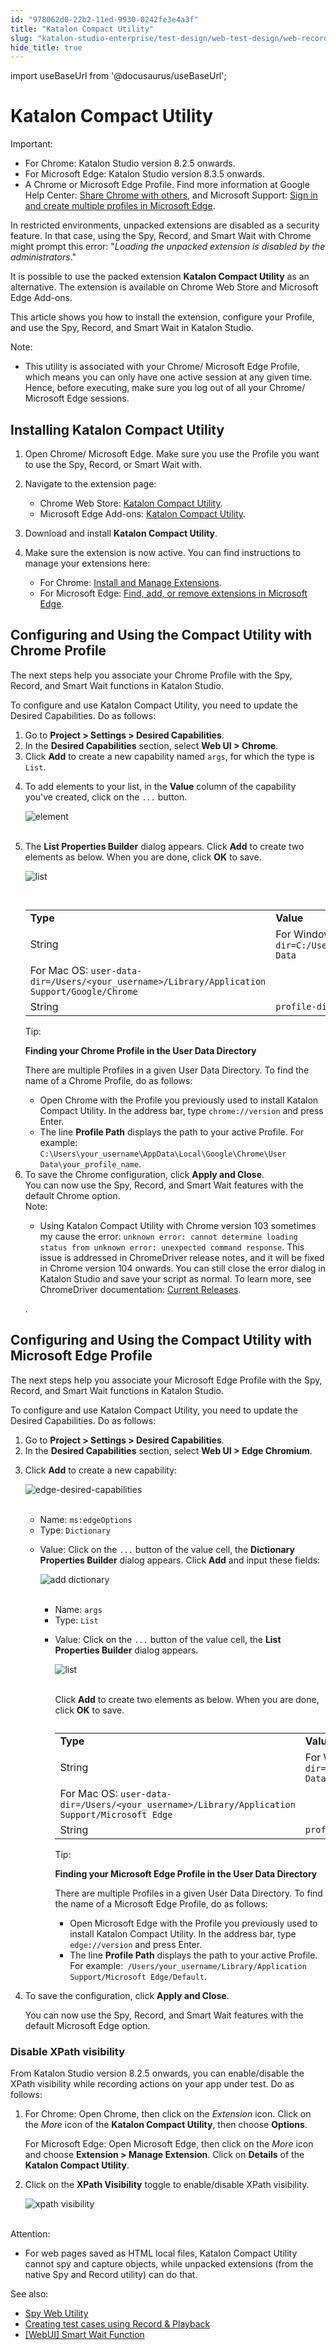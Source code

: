 ```yaml
---
id: "978062d0-22b2-11ed-9930-0242fe3e4a3f"
title: "Katalon Compact Utility"
slug: "katalon-studio-enterprise/test-design/web-test-design/web-record-and-spy-utilities/katalon-compact-utility"
hide_title: true
---
```

import useBaseUrl from '@docusaurus/useBaseUrl';


# <a id="id" class="anchor_top_offset"/><a id="ariaid-title1" class="anchor_top_offset"/>Katalon Compact Utility

<div xmlns="http://www.w3.org/1999/xhtml" className="note important note_important"><span className="note__title">Important:</span> 
  <ul className="ul"><li className="li">For Chrome: Katalon Studio version 8.2.5 onwards.</li><li className="li">For Microsoft Edge: Katalon Studio version 8.3.5 onwards.</li><li className="li">A Chrome or Microsoft Edge Profile. Find more information at
      Google Help Center: <a className="xref j-external-link" href="https://support.google.com/chrome/answer/2364824/share-chrome-with-others-computer" target="_blank">Share
        Chrome with others</a>, and Microsoft Support: <a className="xref j-external-link" href="https://support.microsoft.com/en-us/topic/sign-in-and-create-multiple-profiles-in-microsoft-edge-df94e622-2061-49ae-ad1d-6f0e43ce6435" target="_blank">Sign
        in and create multiple profiles in Microsoft Edge</a>.</li></ul>
</div>
<p xmlns="http://www.w3.org/1999/xhtml" className="p">In restricted environments, unpacked extensions are disabled as   a security feature. In that case, using the Spy, Record, and Smart   Wait with Chrome might prompt this error: "<em className="ph i">Loading the unpacked     extension is disabled by the administrators</em>."</p> 
<p xmlns="http://www.w3.org/1999/xhtml" className="p">It is possible to use the packed extension <strong className="ph b">Katalon     Compact Utility</strong> as an alternative. The extension is   available on Chrome Web Store and Microsoft Edge Add-ons.</p> 
<p xmlns="http://www.w3.org/1999/xhtml" className="p">This article shows you how to install the extension, configure   your Profile, and use the Spy, Record, and Smart Wait in Katalon   Studio.</p> 
<div xmlns="http://www.w3.org/1999/xhtml" className="note note note_note"><span className="note__title">Note:</span> 
  <ul className="ul"><li className="li"><p className="p">This utility is associated with your Chrome/ Microsoft Edge Profile, which means you can only have one active session at any given time. Hence, before executing, make sure you log out of all your
        Chrome/ Microsoft Edge sessions.</p></li></ul>
</div>
    

## <a id="id_1" class="anchor_top_offset"/>Installing Katalon Compact Utility

    
      
<ol xmlns="http://www.w3.org/1999/xhtml" className="ol">   <li className="li">     <p className="p">Open Chrome/ Microsoft Edge. Make sure you use the Profile you       want to use the Spy, Record, or Smart Wait with.</p>   </li>   <li className="li">     <p className="p">Navigate to the extension page:</p>     <ul className="ul">       <li className="li">Chrome Web Store: <a className="xref j-external-link" href="https://chrome.google.com/webstore/detail/kataton-compact-utility/gkihajmjffefinkmpokfepcdbhnpflee?hl=en&authuser=1" target="_blank">Katalon           Compact Utility</a>.</li>       <li className="li">Microsoft Edge Add-ons: <a className="xref j-external-link" href="https://microsoftedge.microsoft.com/addons/detail/katalon-compact-utility/kkmafoknllgdaapbegpkpmbncidodkaa" target="_blank">Katalon           Compact Utility</a>.</li>     </ul>   </li>   <li className="li">     <p className="p">Download and install <strong className="ph b">Katalon Compact         Utility</strong>.</p>   </li>   <li className="li">     <p className="p">Make sure the extension is now active. You can find instructions       to manage your extensions here:</p>     <ul className="ul">       <li className="li">For Chrome: <a className="xref j-external-link" href="https://support.google.com/chrome_webstore/answer/2664769" target="_blank">Install           and Manage Extensions</a>.</li>       <li className="li">For Microsoft Edge: <a className="xref j-external-link" href="https://support.microsoft.com/en-us/microsoft-edge/find-add-or-remove-extensions-in-microsoft-edge-f3522273-d067-7435-6a9d-fdb99213e9a8" target="_blank">Find,           add, or remove extensions in Microsoft Edge</a>.</li>     </ul>   </li> </ol> 
    
  

## <a id="id_2" class="anchor_top_offset"/>Configuring and Using the Compact Utility with Chrome Profile

<p xmlns="http://www.w3.org/1999/xhtml" className="p">The next steps help you associate your Chrome Profile with the Spy, Record, and Smart Wait functions in Katalon Studio.</p> 
<p xmlns="http://www.w3.org/1999/xhtml" className="p">To configure and use Katalon Compact Utility, you need to update the Desired Capabilities. Do as follows:</p> 
<ol xmlns="http://www.w3.org/1999/xhtml" className="ol"><li className="li">Go to <strong className="ph b">Project &gt; Settings &gt; Desired Capabilities</strong>.</li><li className="li">In the <strong className="ph b">Desired Capabilities</strong> section, select <strong className="ph b">Web UI &gt; Chrome</strong>.</li><li className="li">Click <strong className="ph b">Add</strong> to create a new capability named <code className="ph codeph">args</code>, for which the type is <code className="ph codeph">List</code>.</li><li className="li"><p className="p">To add elements to your list, in the <strong className="ph b">Value</strong> column of the capability you've created, click on the <code className="ph codeph">...</code> button.</p><p className="p"><img className="image" src={useBaseUrl("https://github.com/katalon-studio/docs-images/raw/master/katalon-studio/docs/katalon-compact-utility/project-settings-825.png")} alt="element" /><br /><br /></p></li><li className="li"><p className="p">The <strong className="ph b">List Properties Builder</strong> dialog appears. Click <strong className="ph b">Add</strong> to create two elements as below. When you are done, click <strong className="ph b">OK</strong> to save.</p><p className="p"><img className="image" src={useBaseUrl("https://github.com/katalon-studio/docs-images/raw/master/katalon-studio/docs/katalon-compact-utility/list-properties-builder.png")} alt="list" /><br /><br /></p><div className="p"><table className="table"><caption /><colgroup><col /><col /></colgroup><tbody className="tbody"><tr className><td className="entry"><strong className="ph b">Type</strong></td><td className="entry"><strong className="ph b">Value</strong></td></tr><tr className><td className="entry" rowSpan={2}>String</td><td className="entry">For Windows: <code className="ph codeph">user-data-dir=C:/Users/&lt;your_username&gt;/Desktop/User Data</code></td></tr><tr className><td className="entry">For Mac OS: <code className="ph codeph">user-data-dir=/Users/&lt;your_username&gt;/Library/Application Support/Google/Chrome</code></td></tr><tr className><td className="entry">String</td><td className="entry"><code className="ph codeph">profile-directory=&lt;your_profile_name&gt;</code></td></tr></tbody></table></div><div className="p"><div className="note tip note_tip"><span className="note__title">Tip:</span> <p className="p"><strong className="ph b">Finding your Chrome Profile in the User Data Directory</strong></p><p className="p">There are multiple Profiles in a given User Data Directory. To find the name of a Chrome Profile, do as follows:</p><ul className="ul"><li className="li">Open Chrome with the Profile you previously used to install Katalon Compact Utility. In the address bar, type <code className="ph codeph">chrome://version</code> and press Enter.</li><li className="li">The line <strong className="ph b">Profile Path</strong> displays the path to your active Profile. For example: <code className="ph codeph">C:\Users\your_username\AppData\Local\Google\Chrome\User Data\your_profile_name</code>.</li></ul></div></div></li><li className="li">To save the Chrome configuration, click <strong className="ph b">Apply and Close</strong>.<div className="p">You can now use the Spy, Record, and Smart Wait features with the default Chrome option.<div className="note note note_note"><span className="note__title">Note:</span> <ul className="ul"><li className="li"><p className="p">Using Katalon Compact Utility with Chrome version 103 sometimes my cause the error: <code className="ph codeph">unknown error: cannot determine loading status from unknown error: unexpected command response</code>. This issue is addressed in ChromeDriver release notes, and it will be fixed in Chrome version 104 onwards. You can still close the error dialog in Katalon Studio and save your script as normal. To learn more, see ChromeDriver documentation: <a className="xref j-external-link" href="https://chromedriver.chromium.org/downloads" target="_blank">Current Releases</a>.</p></li></ul></div></div>.</li></ol> 

## <a id="id_3" class="anchor_top_offset"/>Configuring and Using the Compact Utility with Microsoft Edge         Profile

<p xmlns="http://www.w3.org/1999/xhtml" className="p">The next steps help you associate your Microsoft Edge Profile   with the Spy, Record, and Smart Wait functions in Katalon   Studio.</p> 
<p xmlns="http://www.w3.org/1999/xhtml" className="p">To configure and use Katalon Compact Utility, you need to update   the Desired Capabilities. Do as follows:</p> 
<ol xmlns="http://www.w3.org/1999/xhtml" className="ol"><li className="li">Go to <strong className="ph b">Project &gt; Settings &gt; Desired       Capabilities</strong>.</li><li className="li">In the <strong className="ph b">Desired Capabilities</strong> section, select     <strong className="ph b">Web UI &gt; Edge Chromium</strong>.</li><li className="li">     <p className="p">Click <strong className="ph b">Add</strong> to create a new capability:</p>     <p className="p">       <img className="image" src={useBaseUrl("https://github.com/katalon-studio/docs-images/raw/master/katalon-studio/docs/katalon-compact-utility/edge-desired-capabilities.png")} alt="edge-desired-capabilities" /><br /><br />     </p>     <ul className="ul"><li className="li">Name: <code className="ph codeph">ms:edgeOptions</code>       </li><li className="li">Type: <code className="ph codeph">Dictionary</code>       </li><li className="li">         <p className="p">Value: Click on the <code className="ph codeph">...</code> button of the value cell,           the <strong className="ph b">Dictionary Properties Builder</strong> dialog appears.           Click <strong className="ph b">Add</strong> and input these fields:</p>         <p className="p">           <img className="image" src={useBaseUrl("https://github.com/katalon-studio/docs-images/raw/master/katalon-studio/docs/katalon-compact-utility/dictionary-properties-builder.png")} alt="add dictionary" /><br /><br />         </p>         <ul className="ul"><li className="li">Name: <code className="ph codeph">args</code>           </li><li className="li">Type: <code className="ph codeph">List</code>           </li><li className="li">             <p className="p">Value: Click on the <code className="ph codeph">...</code> button of the value cell,               the <strong className="ph b">List Properties Builder</strong> dialog appears.</p>             <p className="p">               <img className="image" src={useBaseUrl("https://github.com/katalon-studio/docs-images/raw/master/katalon-studio/docs/katalon-compact-utility/edge-list-properties-builder.png")} alt="list" /><br /><br />             </p>             <p className="p">Click <strong className="ph b">Add</strong> to create two elements as below. When               you are done, click <strong className="ph b">OK</strong> to save.</p><div className="p"><table className="table"><caption /><colgroup><col /><col /></colgroup><tbody className="tbody"><tr className><td className="entry"><strong className="ph b">Type</strong></td><td className="entry"><strong className="ph b">Value</strong></td></tr><tr className><td className="entry" rowSpan={2}>String</td><td className="entry">For Windows: <code className="ph codeph">user-data-dir=C:/Users/&lt;your_username&gt;/Desktop/User Data</code></td></tr><tr className><td className="entry">For Mac OS: <code className="ph codeph">user-data-dir=/Users/&lt;your_username&gt;/Library/Application Support/Microsoft Edge</code></td></tr><tr className><td className="entry">String</td><td className="entry"><code className="ph codeph">profile-directory=&lt;your_profile_name&gt;</code></td></tr></tbody></table></div><div className="p"><div className="note tip note_tip"><span className="note__title">Tip:</span> <p className="p"><strong className="ph b">Finding your Microsoft Edge Profile in the User Data                     Directory</strong></p>                 <p className="p">There are multiple Profiles in a given User Data Directory. To                   find the name of a Microsoft Edge Profile, do as follows:</p>                 <ul className="ul"><li className="li">Open Microsoft Edge with the Profile you previously used to                     install Katalon Compact Utility. In the address bar, type                     <code className="ph codeph">edge://version</code> and press Enter.</li><li className="li">The line <strong className="ph b">Profile Path</strong> displays the path to                     your active Profile. For example:<code className="ph codeph"> /Users/your_username/Library/Application Support/Microsoft Edge/Default</code>.</li></ul></div></div></li></ul>       </li></ul>   </li><li className="li"><p className="p">To save the configuration, click <strong className="ph b">Apply and Close</strong>.</p><p className="p">You can now use the Spy, Record, and Smart Wait features with the default Microsoft Edge option.</p>   </li></ol> 

### <a id="id_4" class="anchor_top_offset"/>Disable XPath visibility

<p xmlns="http://www.w3.org/1999/xhtml" className="p">From Katalon Studio version 8.2.5 onwards, you can   enable/disable the XPath visibility while recording actions on your   app under test. Do as follows:</p> 
<ol xmlns="http://www.w3.org/1999/xhtml" className="ol"><li className="li">     <p className="p">For Chrome: Open Chrome, then click on the <em className="ph i">Extension</em>       icon. Click on the <em className="ph i">More</em> icon of the <strong className="ph b">Katalon         Compact Utility</strong>, then choose <strong className="ph b">Options</strong>.</p>     <p className="p">For Microsoft Edge: Open Microsoft Edge, then click on the       <em className="ph i">More</em> icon and choose <strong className="ph b">Extension &gt; Manage         Extension</strong>. Click on <strong className="ph b">Details</strong> of the       <strong className="ph b">Katalon Compact Utility</strong>.</p>   </li><li className="li">     <p className="p">Click on the <strong className="ph b">XPath Visibility</strong> toggle to       enable/disable XPath visibility.</p>     <p className="p">       <img className="image" src={useBaseUrl("https://github.com/katalon-studio/docs-images/raw/master/katalon-studio/docs/katalon-compact-utility/xpath-visibility.png")} width={400} alt="xpath visibility" /><br /><br />     </p>   </li></ol> 
<div xmlns="http://www.w3.org/1999/xhtml" className="note attention note_attention"><span className="note__title">Attention:</span> 
  <ul className="ul"><li className="li">For web pages saved as HTML local files, Katalon Compact
      Utility cannot spy and capture objects, while unpacked extensions
      (from the native Spy and Record utility) can do that.</li></ul>
</div>
<p xmlns="http://www.w3.org/1999/xhtml" className="p">See also:</p> 
<ul xmlns="http://www.w3.org/1999/xhtml" className="ul"><li className="li">     <a className="xref" href="/docs/legacy/katalon-studio-enterprise/test-design/web-test-design/web-record-and-spy-utilities/spy-web-utility">Spy       Web Utility</a>   </li><li className="li">     <a className="xref" href="/docs/legacy/katalon-studio-enterprise/test-design/web-test-design/web-record-and-spy-utilities/create-test-cases-using-record-and-playback">Creating       test cases using Record &amp; Playback</a>   </li><li className="li">     <a className="xref" href="/docs/legacy/katalon-studio-enterprise/keywords/web-ui-keywords/webui-smart-wait-function">[WebUI]       Smart Wait Function</a>   </li></ul> 
